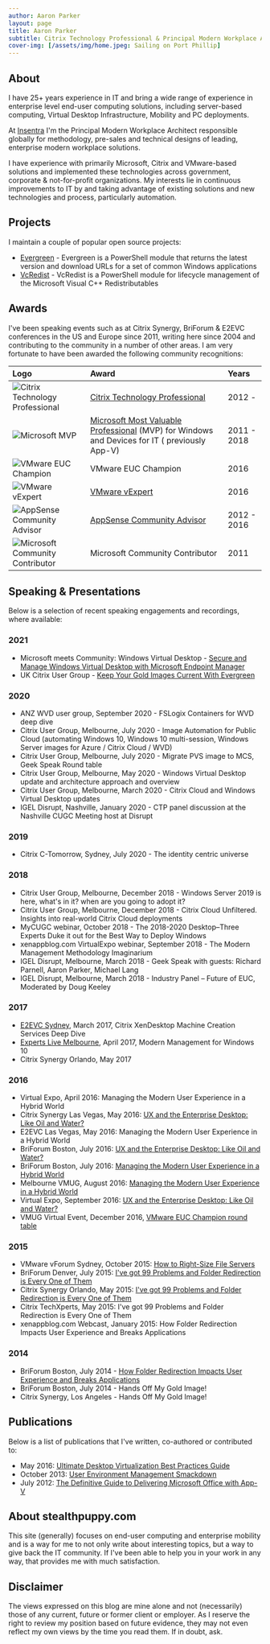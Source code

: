 ```yaml
---
author: Aaron Parker
layout: page
title: Aaron Parker
subtitle: Citrix Technology Professional & Principal Modern Workplace Architect @Insentra
cover-img: [/assets/img/home.jpeg: Sailing on Port Phillip]
---
```

## About

I have 25+ years experience in IT and bring a wide range of experience in enterprise level end-user computing solutions, including server-based computing, Virtual Desktop Infrastructure, Mobility and PC deployments.

At [Insentra](https://www.insentragroup.com) I'm the Principal Modern Workplace Architect responsible globally for methodology, pre-sales and technical designs of leading, enterprise modern workplace solutions.

I have experience with primarily Microsoft, Citrix and VMware-based solutions and implemented these technologies across government, corporate & not-for-profit organizations. My interests lie in continuous improvements to IT by and taking advantage of existing solutions and new technologies and process, particularly automation.

## Projects

I maintain a couple of popular open source projects:

* [Evergreen](https://stealthpuppy.com/evergreen/) - Evergreen is a PowerShell module that returns the latest version and download URLs for a set of common Windows applications
* [VcRedist](https://vcredist.com/) - VcRedist is a PowerShell module for lifecycle management of the Microsoft Visual C++ Redistributables

## Awards

I've been speaking events such as at Citrix Synergy, BriForum & E2EVC conferences in the US and Europe since 2011, writing here since 2004 and contributing to the community in a number of other areas. I am very fortunate to have been awarded the following community recognitions:

| Logo | Award | Years |
|:--|:--|:--|
| ![Citrix Technology Professional]({{site.baseurl}}/media/about/ctp.png) | [Citrix Technology Professional](https://www.citrix.com/community/ctp/awardees.html) | 2012 - |
| ![Microsoft MVP]({{site.baseurl}}/media/about/MicrosoftMVP.png) | [Microsoft Most Valuable Professional](https://mvp.microsoft.com/en-us/mvp/Aaron%20%20Parker-4030523) (MVP) for Windows and Devices for IT ( previously App-V) | 2011 - 2018 |
| ![VMware EUC Champion]({{site.baseurl}}/media/about/VMwareEUCChampion.png) | VMware EUC Champion | 2016 |
| ![VMware vExpert]({{site.baseurl}}/media/about/VMwarevExpert.jpg) | [VMware vExpert](http://blogs.vmware.com/vmtn/2016/02/vexpert-2016-award-announcement.html) | 2016 |
| ![AppSense Community Advisor]({{site.baseurl}}/media/about/AppSenseCommunityAdvisor.png) | [AppSense Community Advisor](http://blog.appsense.com/2012/11/appsense-community-advisor-program/) | 2012 - 2016 |
| ![Microsoft Community Contributor]({{site.baseurl}}/media/about/MicrosoftCommunityContributor.png) | Microsoft Community Contributor | 2011 |

## Speaking & Presentations

Below is a selection of recent speaking engagements and recordings, where available:

### 2021

* Microsoft meets Community: Windows Virtual Desktop - [Secure and Manage Windows Virtual Desktop with Microsoft Endpoint Manager](https://christiaanbrinkhoff.com/2021/04/12/4-microsoft-meets-community-windows-virtual-desktop-fourth-one-year-anniversary-edition-recap-and-content-sharing/)
* UK Citrix User Group - [Keep Your Gold Images Current With Evergreen](https://www.mycugc.org/events/event-description?CalendarEventKey=8924f17e-0c9c-47f6-a8f8-3a678405995a&CommunityKey=02c43d72-1ef5-40e7-9049-b2bba8fc884d&Home=%2fevents%2flocal-events)

### 2020

* ANZ WVD user group, September 2020 - FSLogix Containers for WVD deep dive
* Citrix User Group, Melbourne, July 2020 - Image Automation for Public Cloud (automating Windows 10, Windows 10 multi-session, Windows Server images for Azure / Citrix Cloud / WVD)
* Citrix User Group, Melbourne, July 2020 - Migrate PVS image to MCS, Geek Speak Round table
* Citrix User Group, Melbourne, May 2020 - Windows Virtual Desktop update and architecture approach and overview
* Citrix User Group, Melbourne, March 2020 - Citrix Cloud and Windows Virtual Desktop updates
* IGEL Disrupt, Nashville, January 2020 - CTP panel discussion at the Nashville CUGC Meeting host at Disrupt

### 2019

* Citrix C-Tomorrow, Sydney, July 2020 - The identity centric universe

### 2018

* Citrix User Group, Melbourne, December 2018 - Windows Server 2019 is here, what's in it? when are you going to adopt it?
* Citrix User Group, Melbourne, December 2018 - Citrix Cloud Unfiltered. Insights into real-world Citrix Cloud deployments
* MyCUGC webinar, October 2018 - The 2018-2020 Desktop–Three Experts Duke it out for the Best Way to Deploy Windows
* xenappblog.com VirtualExpo webinar, September 2018 - The Modern Management Methodology Imaginarium
* IGEL Disrupt, Melbourne, March 2018 - Geek Speak with guests: Richard Parnell, Aaron Parker, Michael Lang
* IGEL Disrupt, Melbourne, March 2018 - Industry Panel – Future of EUC, Moderated by Doug Keeley

### 2017

* [E2EVC Sydney](http://www.e2evc.com/home/HomeEU.aspx#SYDNEY), March 2017, Citrix XenDesktop Machine Creation Services Deep Dive
* [Experts Live Melbourne](https://www.expertslive.org.au/), April 2017, Modern Management for Windows 10
* Citrix Synergy Orlando, May 2017

### 2016

* Virtual Expo, April 2016: Managing the Modern User Experience in a Hybrid World
* Citrix Synergy Las Vegas, May 2016: [UX and the Enterprise Desktop: Like Oil and Water?](https://youtu.be/8TpXl80fkKQ)
* E2EVC Las Vegas, May 2016: Managing the Modern User Experience in a Hybrid World
* BriForum Boston, July 2016: [UX and the Enterprise Desktop: Like Oil and Water?](http://briforum.com/2016/US/)
* BriForum Boston, July 2016: [Managing the Modern User Experience in a Hybrid World](http://briforum.com/2016/US/)
* Melbourne VMUG, August 2016: [Managing the Modern User Experience in a Hybrid World](http://vmug.com/melbourne)
* Virtual Expo, September 2016: [UX and the Enterprise Desktop: Like Oil and Water?](https://xenapptraining.leadpages.co/xbve092016/)
* VMUG Virtual Event, December 2016, [VMware EUC Champion round table](https://www.vmug.com/Attend/VMUG-Virtual-Event)

### 2015

* VMware vForum Sydney, October 2015: [How to Right-Size File Servers](https://www.youtube.com/watch?v=v-bpqq2Xxq4)
* BriForum Denver, July 2015: [I've got 99 Problems and Folder Redirection is Every One of Them](http://www.brianmadden.com/video/BriForum-2015-Ive-Got-99-Problems-and-Folder-Redirection-is-Every-One-of-Them)
* Citrix Synergy Orlando, May 2015: [I've got 99 Problems and Folder Redirection is Every One of Them](https://www.mycugc.org/p/do/sd/sid=25)
* Citrix TechXperts, May 2015: I've got 99 Problems and Folder Redirection is Every One of Them
* xenappblog.com Webcast, January 2015: How Folder Redirection Impacts User Experience and Breaks Applications

### 2014

* BriForum Boston, July 2014 - [How Folder Redirection Impacts User Experience and Breaks Applications](http://www.brianmadden.com/video/BriForum-2014-Boston-How-Folder-Redirection-Impacts-User-Experience-and-Breaks-Applications)
* BriForum Boston, July 2014 - Hands Off My Gold Image!
* Citrix Synergy, Los Angeles - Hands Off My Gold Image!

## Publications

Below is a list of publications that I've written, co-authored or contributed to:

* May 2016: [Ultimate Desktop Virtualization Best Practices Guide](http://community.atlantiscomputing.com/blog/Atlantis/May-2016/Ultimate-Virtualization-Best-Practices-Guide)
* October 2013: [User Environment Management Smackdown](http://www.brianmadden.com/opinion/Fight-Appsense-Citrix-Immidio-Microsoft-Liquidware-Labs-PolicyPak-RES-Scense-and-others)
* July 2012: [The Definitive Guide to Delivering Microsoft Office with App-V](http://blog.stealthpuppy.com/community/white-paper-the-definitive-guide-to-delivering-microsoft-office-with-app-v/)

## About stealthpuppy.com

This site (generally) focuses on end-user computing and enterprise mobility and is a way for me to not only write about interesting topics, but a way to give back the IT community. If I've been able to help you in your work in any way, that provides me with much satisfaction.

## Disclaimer

The views expressed on this blog are mine alone and not (necessarily) those of any current, future or former client or employer. As I reserve the right to review my position based on future evidence, they may not even reflect my own views by the time you read them. If in doubt, ask.
